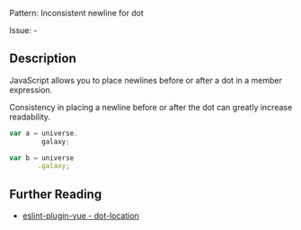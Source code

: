Pattern: Inconsistent newline for dot

Issue: -

## Description

JavaScript allows you to place newlines before or after a dot in a member expression.

Consistency in placing a newline before or after the dot can greatly increase readability.

```js
var a = universe.
        galaxy;

var b = universe
       .galaxy;
```

## Further Reading

* [eslint-plugin-vue - dot-location](https://eslint.vuejs.org/rules/dot-location.html)
